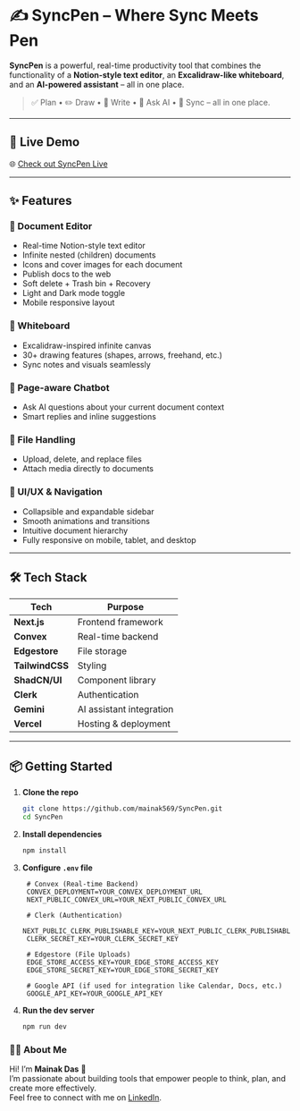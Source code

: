 # ✍️ SyncPen – Where Sync Meets Pen

**SyncPen** is a powerful, real-time productivity tool that combines the functionality of a **Notion-style text editor**, an **Excalidraw-like whiteboard**, and an **AI-powered assistant** – all in one place.

> ✅ Plan • ✏️ Draw • 📄 Write • 💬 Ask AI • 🔄 Sync – all in one place.

---

## 🚀 Live Demo

🌐 [Check out SyncPen Live](https://sync-pen-six.vercel.app/)

---

## ✨ Features

### 📝 Document Editor
- Real-time Notion-style text editor
- Infinite nested (children) documents
- Icons and cover images for each document
- Publish docs to the web
- Soft delete + Trash bin + Recovery
- Light and Dark mode toggle
- Mobile responsive layout

### 🎨 Whiteboard
- Excalidraw-inspired infinite canvas
- 30+ drawing features (shapes, arrows, freehand, etc.)
- Sync notes and visuals seamlessly

### 🤖 Page-aware Chatbot
- Ask AI questions about your current document context
- Smart replies and inline suggestions

### 📁 File Handling
- Upload, delete, and replace files
- Attach media directly to documents

### 🌲 UI/UX & Navigation
- Collapsible and expandable sidebar
- Smooth animations and transitions
- Intuitive document hierarchy
- Fully responsive on mobile, tablet, and desktop

---

## 🛠️ Tech Stack

| Tech            | Purpose                        |
|-----------------|--------------------------------|
| **Next.js**     | Frontend framework             |
| **Convex**      | Real-time backend              |
| **Edgestore**   | File storage                   |
| **TailwindCSS** | Styling                        |
| **ShadCN/UI**   | Component library              |
| **Clerk**       | Authentication                 |
| **Gemini**      | AI assistant integration       |
| **Vercel**      | Hosting & deployment           |

---

## 📦 Getting Started

1. **Clone the repo**
   ```bash
   git clone https://github.com/mainak569/SyncPen.git
   cd SyncPen
   ```
2. **Install dependencies**
   ```bash
   npm install
   ```
3. **Configure `.env` file**
   ```env
    # Convex (Real-time Backend)
    CONVEX_DEPLOYMENT=YOUR_CONVEX_DEPLOYMENT_URL
    NEXT_PUBLIC_CONVEX_URL=YOUR_NEXT_PUBLIC_CONVEX_URL
    
    # Clerk (Authentication)
    NEXT_PUBLIC_CLERK_PUBLISHABLE_KEY=YOUR_NEXT_PUBLIC_CLERK_PUBLISHABLE_KEY
    CLERK_SECRET_KEY=YOUR_CLERK_SECRET_KEY
    
    # Edgestore (File Uploads)
    EDGE_STORE_ACCESS_KEY=YOUR_EDGE_STORE_ACCESS_KEY
    EDGE_STORE_SECRET_KEY=YOUR_EDGE_STORE_SECRET_KEY
    
    # Google API (if used for integration like Calendar, Docs, etc.)
    GOOGLE_API_KEY=YOUR_GOOGLE_API_KEY
   ```
4. **Run the dev server**
   ```bash
   npm run dev
   ```

### 🙋‍♂️ About Me

Hi! I’m **Mainak Das** 👋  
I’m passionate about building tools that empower people to think, plan, and create more effectively.  
Feel free to connect with me on [LinkedIn](https://www.linkedin.com/in/mainak-das-93b787287/).
